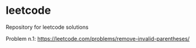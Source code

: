 # leetcode
Repository for leetcode solutions

Problem n.1: https://leetcode.com/problems/remove-invalid-parentheses/
